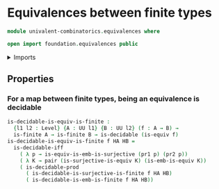 # Equivalences between finite types

```agda
module univalent-combinatorics.equivalences where

open import foundation.equivalences public
```

<details><summary>Imports</summary>

```agda
open import foundation.decidable-types
open import foundation.dependent-pair-types
open import foundation.universe-levels

open import univalent-combinatorics.embeddings
open import univalent-combinatorics.finite-types
open import univalent-combinatorics.surjective-maps
```

</details>

## Properties

### For a map between finite types, being an equivalence is decidable

```agda
is-decidable-is-equiv-is-finite :
  {l1 l2 : Level} {A : UU l1} {B : UU l2} (f : A → B) →
  is-finite A → is-finite B → is-decidable (is-equiv f)
is-decidable-is-equiv-is-finite f HA HB =
  is-decidable-iff
    ( λ p → is-equiv-is-emb-is-surjective (pr1 p) (pr2 p))
    ( λ K → pair (is-surjective-is-equiv K) (is-emb-is-equiv K))
    ( is-decidable-prod
      ( is-decidable-is-surjective-is-finite f HA HB)
      ( is-decidable-is-emb-is-finite f HA HB))
```
